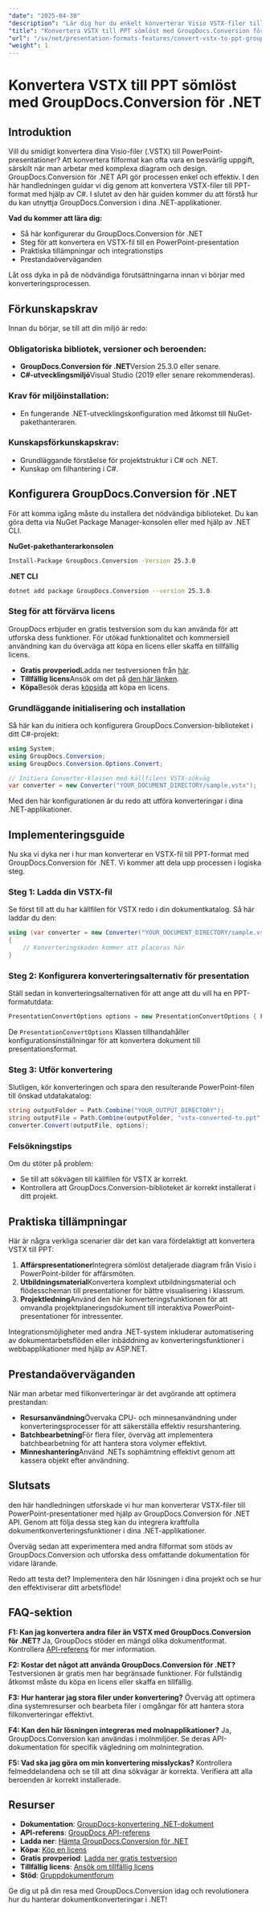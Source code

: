 ```yaml
---
"date": "2025-04-30"
"description": "Lär dig hur du enkelt konverterar Visio VSTX-filer till PowerPoint-presentationer med hjälp av det kraftfulla programmet GroupDocs.Conversion för .NET. Följ den här steg-för-steg-guiden."
"title": "Konvertera VSTX till PPT sömlöst med GroupDocs.Conversion för .NET"
"url": "/sv/net/presentation-formats-features/convert-vstx-to-ppt-groupdocs-conversion-dotnet/"
"weight": 1
---
```


# Konvertera VSTX till PPT sömlöst med GroupDocs.Conversion för .NET

## Introduktion

Vill du smidigt konvertera dina Visio-filer (.VSTX) till PowerPoint-presentationer? Att konvertera filformat kan ofta vara en besvärlig uppgift, särskilt när man arbetar med komplexa diagram och design. GroupDocs.Conversion för .NET API gör processen enkel och effektiv. I den här handledningen guidar vi dig genom att konvertera VSTX-filer till PPT-format med hjälp av C#. I slutet av den här guiden kommer du att förstå hur du kan utnyttja GroupDocs.Conversion i dina .NET-applikationer.

**Vad du kommer att lära dig:**
- Så här konfigurerar du GroupDocs.Conversion för .NET
- Steg för att konvertera en VSTX-fil till en PowerPoint-presentation
- Praktiska tillämpningar och integrationstips
- Prestandaöverväganden

Låt oss dyka in på de nödvändiga förutsättningarna innan vi börjar med konverteringsprocessen.

## Förkunskapskrav

Innan du börjar, se till att din miljö är redo:

### Obligatoriska bibliotek, versioner och beroenden:
- **GroupDocs.Conversion för .NET**Version 25.3.0 eller senare.
- **C#-utvecklingsmiljö**Visual Studio (2019 eller senare rekommenderas).

### Krav för miljöinstallation:
- En fungerande .NET-utvecklingskonfiguration med åtkomst till NuGet-pakethanteraren.

### Kunskapsförkunskapskrav:
- Grundläggande förståelse för projektstruktur i C# och .NET.
- Kunskap om filhantering i C#.

## Konfigurera GroupDocs.Conversion för .NET

För att komma igång måste du installera det nödvändiga biblioteket. Du kan göra detta via NuGet Package Manager-konsolen eller med hjälp av .NET CLI.

**NuGet-pakethanterarkonsolen**
```bash
Install-Package GroupDocs.Conversion -Version 25.3.0
```

**\.NET CLI**
```bash
dotnet add package GroupDocs.Conversion --version 25.3.0
```

### Steg för att förvärva licens

GroupDocs erbjuder en gratis testversion som du kan använda för att utforska dess funktioner. För utökad funktionalitet och kommersiell användning kan du överväga att köpa en licens eller skaffa en tillfällig licens.

- **Gratis provperiod**Ladda ner testversionen från [här](https://releases.groupdocs.com/conversion/net/).
- **Tillfällig licens**Ansök om det på [den här länken](https://purchase.groupdocs.com/temporary-license/).
- **Köpa**Besök deras [köpsida](https://purchase.groupdocs.com/buy) att köpa en licens.

### Grundläggande initialisering och installation

Så här kan du initiera och konfigurera GroupDocs.Conversion-biblioteket i ditt C#-projekt:

```csharp
using System;
using GroupDocs.Conversion;
using GroupDocs.Conversion.Options.Convert;

// Initiera Converter-klassen med källfilens VSTX-sökväg
var converter = new Converter("YOUR_DOCUMENT_DIRECTORY/sample.vstx");
```

Med den här konfigurationen är du redo att utföra konverteringar i dina .NET-applikationer.

## Implementeringsguide

Nu ska vi dyka ner i hur man konverterar en VSTX-fil till PPT-format med GroupDocs.Conversion för .NET. Vi kommer att dela upp processen i logiska steg.

### Steg 1: Ladda din VSTX-fil

Se först till att du har källfilen för VSTX redo i din dokumentkatalog. Så här laddar du den:

```csharp
using (var converter = new Converter("YOUR_DOCUMENT_DIRECTORY/sample.vstx"))
{
    // Konverteringskoden kommer att placeras här
}
```

### Steg 2: Konfigurera konverteringsalternativ för presentation

Ställ sedan in konverteringsalternativen för att ange att du vill ha en PPT-formatutdata:

```csharp
PresentationConvertOptions options = new PresentationConvertOptions { Format = PresentationFileType.Ppt };
```
De `PresentationConvertOptions` Klassen tillhandahåller konfigurationsinställningar för att konvertera dokument till presentationsformat.

### Steg 3: Utför konvertering

Slutligen, kör konverteringen och spara den resulterande PowerPoint-filen till önskad utdatakatalog:

```csharp
string outputFolder = Path.Combine("YOUR_OUTPUT_DIRECTORY");
string outputFile = Path.Combine(outputFolder, "vstx-converted-to.ppt");
converter.Convert(outputFile, options);
```

### Felsökningstips

Om du stöter på problem:
- Se till att sökvägen till källfilen för VSTX är korrekt.
- Kontrollera att GroupDocs.Conversion-biblioteket är korrekt installerat i ditt projekt.

## Praktiska tillämpningar

Här är några verkliga scenarier där det kan vara fördelaktigt att konvertera VSTX till PPT:

1. **Affärspresentationer**Integrera sömlöst detaljerade diagram från Visio i PowerPoint-bilder för affärsmöten.
2. **Utbildningsmaterial**Konvertera komplext utbildningsmaterial och flödesscheman till presentationer för bättre visualisering i klassrum.
3. **Projektledning**Använd den här konverteringsfunktionen för att omvandla projektplaneringsdokument till interaktiva PowerPoint-presentationer för intressenter.

Integrationsmöjligheter med andra .NET-system inkluderar automatisering av dokumentarbetsflöden eller inbäddning av konverteringsfunktioner i webbapplikationer med hjälp av ASP.NET.

## Prestandaöverväganden

När man arbetar med filkonverteringar är det avgörande att optimera prestandan:

- **Resursanvändning**Övervaka CPU- och minnesanvändning under konverteringsprocesser för att säkerställa effektiv resurshantering.
- **Batchbearbetning**För flera filer, överväg att implementera batchbearbetning för att hantera stora volymer effektivt.
- **Minneshantering**Använd .NETs sophämtning effektivt genom att kassera objekt efter användning.

## Slutsats

den här handledningen utforskade vi hur man konverterar VSTX-filer till PowerPoint-presentationer med hjälp av GroupDocs.Conversion för .NET API. Genom att följa dessa steg kan du integrera kraftfulla dokumentkonverteringsfunktioner i dina .NET-applikationer.

Överväg sedan att experimentera med andra filformat som stöds av GroupDocs.Conversion och utforska dess omfattande dokumentation för vidare lärande.

Redo att testa det? Implementera den här lösningen i dina projekt och se hur den effektiviserar ditt arbetsflöde!

## FAQ-sektion

**F1: Kan jag konvertera andra filer än VSTX med GroupDocs.Conversion för .NET?**
Ja, GroupDocs stöder en mängd olika dokumentformat. Kontrollera [API-referens](https://reference.groupdocs.com/conversion/net/) för mer information.

**F2: Kostar det något att använda GroupDocs.Conversion för .NET?**
Testversionen är gratis men har begränsade funktioner. För fullständig åtkomst måste du köpa en licens eller skaffa en tillfällig.

**F3: Hur hanterar jag stora filer under konvertering?**
Överväg att optimera dina systemresurser och bearbeta filer i omgångar för att hantera stora filkonverteringar effektivt.

**F4: Kan den här lösningen integreras med molnapplikationer?**
Ja, GroupDocs.Conversion kan användas i molnmiljöer. Se deras API-dokumentation för specifik vägledning om molnintegration.

**F5: Vad ska jag göra om min konvertering misslyckas?**
Kontrollera felmeddelandena och se till att dina sökvägar är korrekta. Verifiera att alla beroenden är korrekt installerade.

## Resurser
- **Dokumentation**: [GroupDocs-konvertering .NET-dokument](https://docs.groupdocs.com/conversion/net/)
- **API-referens**: [GroupDocs API-referens](https://reference.groupdocs.com/conversion/net/)
- **Ladda ner**: [Hämta GroupDocs.Conversion för .NET](https://releases.groupdocs.com/conversion/net/)
- **Köpa**: [Köp en licens](https://purchase.groupdocs.com/buy)
- **Gratis provperiod**: [Ladda ner gratis testversion](https://releases.groupdocs.com/conversion/net/)
- **Tillfällig licens**: [Ansök om tillfällig licens](https://purchase.groupdocs.com/temporary-license/)
- **Stöd**: [Gruppdokumentforum](https://forum.groupdocs.com/c/conversion/10)

Ge dig ut på din resa med GroupDocs.Conversion idag och revolutionera hur du hanterar dokumentkonverteringar i .NET!